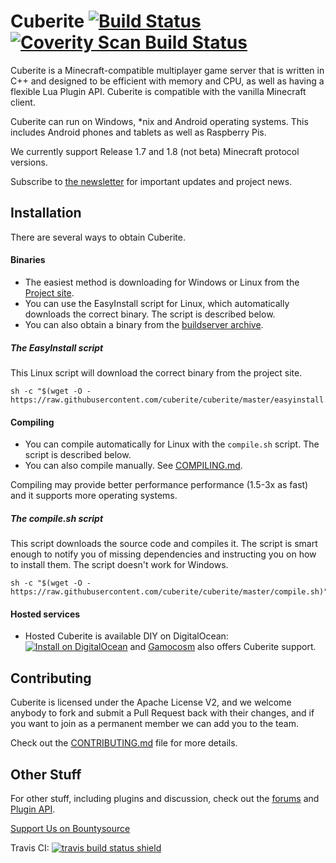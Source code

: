 Cuberite [![Build Status](https://img.shields.io/travis/cuberite/cuberite/master.svg?style=flat)](https://travis-ci.org/cuberite/cuberite) [![Coverity Scan Build Status](https://img.shields.io/coverity/scan/1930.svg)](https://scan.coverity.com/projects/1930)
========

Cuberite is a Minecraft-compatible multiplayer game server that is written in C++ and designed to be efficient with memory and CPU, as well as having a flexible Lua Plugin API. Cuberite is compatible with the vanilla Minecraft client.

Cuberite can run on Windows, *nix and Android operating systems. This includes Android phones and tablets as well as Raspberry Pis.

We currently support Release 1.7 and 1.8 (not beta) Minecraft protocol versions.

Subscribe to [the newsletter](http://newsletter.cuberite.org/subscribe.htm) for important updates and project news.

Installation
------------

There are several ways to obtain Cuberite.

#### Binaries
 - The easiest method is downloading for Windows or Linux from the [Project site](http://cuberite.org/).
 - You can use the EasyInstall script for Linux, which automatically downloads the correct binary. The script is described below.
 - You can also obtain a binary from the [buildserver archive](https://builds.cuberite.org).

##### The EasyInstall script
This Linux script will download the correct binary from the project site.

    sh -c "$(wget -O - https://raw.githubusercontent.com/cuberite/cuberite/master/easyinstall.sh)"

#### Compiling
 - You can compile automatically for Linux with the `compile.sh` script. The script is described below.
 - You can also compile manually. See [COMPILING.md](https://github.com/cuberite/cuberite/blob/master/COMPILING.md).

Compiling may provide better performance performance (1.5-3x as fast) and it supports more operating systems.

##### The compile.sh script
This script downloads the source code and compiles it. The script is smart enough to notify you of missing dependencies and instructing you on how to install them. The script doesn't work for Windows.

    sh -c "$(wget -O - https://raw.githubusercontent.com/cuberite/cuberite/master/compile.sh)"

#### Hosted services
 - Hosted Cuberite is available DIY on DigitalOcean: [![Install on DigitalOcean](http://doinstall.bearbin.net/button.svg)](http://doinstall.bearbin.net/install?url=https://github.com/cuberite/cuberite) and [Gamocosm](https://gamocosm.com) also offers Cuberite support.

Contributing
------------

Cuberite is licensed under the Apache License V2, and we welcome anybody to fork and submit a Pull Request back with their changes, and if you want to join as a permanent member we can add you to the team.

Check out the [CONTRIBUTING.md](https://github.com/cuberite/cuberite/blob/master/CONTRIBUTING.md) file for more details.

Other Stuff
-----------

For other stuff, including plugins and discussion, check out the [forums](http://forum.mc-server.org) and [Plugin API](http://api-docs.cuberite.org).

[Support Us on Bountysource](https://bountysource.com/teams/cuberite)

Travis CI: [![travis build status shield](https://img.shields.io/travis/cuberite/cuberite.svg)](https://travis-ci.org/cuberite/cuberite)
